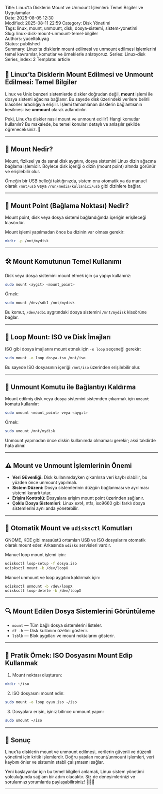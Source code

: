 Title: Linux’ta Disklerin Mount ve Unmount İşlemleri: Temel Bilgiler ve Uygulamalar  
Date: 2025-08-05 12:30  
Modified: 2025-08-11 22:59
Category: Disk Yönetimi  
Tags: linux, mount, unmount, disk, dosya-sistemi, sistem-yonetimi  
Slug: linux-disk-mount-unmount-temel-bilgiler  
Authors: yuceltoluyag  
Status: published  
Summary: Linux’ta disklerin mount edilmesi ve unmount edilmesi işlemlerini temel kavramlar, komutlar ve örneklerle anlatıyoruz.
Series: Linux-disk
Series_index: 2
Template: article  

## 💽 Linux’ta Disklerin Mount Edilmesi ve Unmount Edilmesi: Temel Bilgiler

Linux ve Unix benzeri sistemlerde diskler doğrudan değil, **mount** işlemi ile dosya sistemi ağacına bağlanır. Bu sayede disk üzerindeki verilere belirli klasörler aracılığıyla erişilir. İşlemi tamamlanan disklerin bağlantısının kesilmesi ise **unmount** olarak adlandırılır.  

Peki, Linux’ta diskler nasıl mount ve unmount edilir? Hangi komutlar kullanılır? Bu makalede, bu temel konuları detaylı ve anlaşılır şekilde öğreneceksiniz. 🚀

---

## 🧐 Mount Nedir?

Mount, fiziksel ya da sanal disk aygıtını, dosya sistemini Linux dizin ağacına bağlama işlemidir. Böylece disk içeriği o dizin (mount point) altında görünür ve erişilebilir olur.  

Örneğin bir USB belleği taktığınızda, sistem onu otomatik ya da manuel olarak `/mnt/usb` veya `/run/media/kullanici/usb` gibi dizinlere bağlar.

---

## 📂 Mount Point (Bağlama Noktası) Nedir?

Mount point, disk veya dosya sistemi bağlandığında içeriğin erişileceği klasördür.  

Mount işlemi yapılmadan önce bu dizinin var olması gerekir:

```bash
mkdir -p /mnt/mydisk
```

---

## 🛠️ Mount Komutunun Temel Kullanımı

Disk veya dosya sistemini mount etmek için şu yapıyı kullanırız:

```bash
sudo mount <aygıt> <mount_point>
```

Örnek:

```bash
sudo mount /dev/sdb1 /mnt/mydisk
```

Bu komut, `/dev/sdb1` aygıtındaki dosya sistemini `/mnt/mydisk` klasörüne bağlar.

---

## 📀 Loop Mount: ISO ve Disk İmajları

ISO gibi dosya imajlarını mount etmek için `-o loop` seçeneği gerekir:

```bash
sudo mount -o loop dosya.iso /mnt/iso
```

Bu sayede ISO dosyasının içeriği `/mnt/iso` üzerinden erişilebilir olur.

---

## 📴 Unmount Komutu ile Bağlantıyı Kaldırma

Mount edilmiş disk veya dosya sistemini sistemden çıkarmak için `umount` komutu kullanılır:

```bash
sudo umount <mount_point> veya <aygıt>
```

Örnek:

```bash
sudo umount /mnt/mydisk
```

Unmount yapmadan önce diskin kullanımda olmaması gerekir; aksi takdirde hata alınır.

---

## ⚠️ Mount ve Unmount İşlemlerinin Önemi

* **Veri Güvenliği:** Disk kullanımdayken çıkarılırsa veri kaybı olabilir, bu yüzden önce unmount yapılmalı.
* **Sistem Düzeni:** Dosya sistemlerinin düzgün bağlanması ve ayrılması sistemi kararlı tutar.
* **Erişim Kontrolü:** Dosyalara erişim mount point üzerinden sağlanır.
* **Çoklu Dosya Sistemleri:** Linux ext4, ntfs, iso9660 gibi farklı dosya sistemlerini aynı anda yönetebilir.

---

## 🔄 Otomatik Mount ve `udisksctl` Komutları

GNOME, KDE gibi masaüstü ortamları USB ve ISO dosyalarını otomatik olarak mount eder. Arkasında `udisks` servisleri vardır.

Manuel loop mount işlemi için:

```bash
udisksctl loop-setup -f dosya.iso
udisksctl mount -b /dev/loopX
```

Manuel unmount ve loop aygıtını kaldırmak için:

```bash
udisksctl unmount -b /dev/loopX
udisksctl loop-delete -b /dev/loopX
```

---

## 🔍 Mount Edilen Dosya Sistemlerini Görüntüleme

* `mount` — Tüm bağlı dosya sistemlerini listeler.
* `df -h` — Disk kullanım özetini gösterir.
* `lsblk` — Blok aygıtları ve mount noktalarını gösterir.

---

## 🎯 Pratik Örnek: ISO Dosyasını Mount Edip Kullanmak

1. Mount noktası oluşturun:

```bash
mkdir ~/iso
```

2. ISO dosyasını mount edin:

```bash
sudo mount -o loop oyun.iso ~/iso
```

3. Dosyalara erişin, işiniz bitince unmount yapın:

```bash
sudo umount ~/iso
```

---

## 📝 Sonuç

Linux’ta disklerin mount ve unmount edilmesi, verilerin güvenli ve düzenli yönetimi için kritik işlemlerdir. Doğru yapılan mount/unmount işlemleri, veri kaybını önler ve sistemin stabil çalışmasını sağlar.

Yeni başlayanlar için bu temel bilgileri anlamak, Linux sistem yönetimi yolculuğunda sağlam bir adım olacaktır. Siz de deneyimlerinizi ve sorularınızı yorumlarda paylaşabilirsiniz! 👨‍💻✨

---


